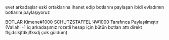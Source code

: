 evet arkadaşlar eski ortaklarına ihanet edip botlarını paylaşan ibidi evladımın botlarını paylaşıyoruz 


BOTLAR Kimene#1000 SCHUTZSTAFFEL Ψ#1000 Tarafınca Paylaşılmıştır (Vallahi -1 iq arkadaşımız rozetli hesap için bütün botları attı direkt flşjdslkjfdkjlfksdj çok güldüm)
